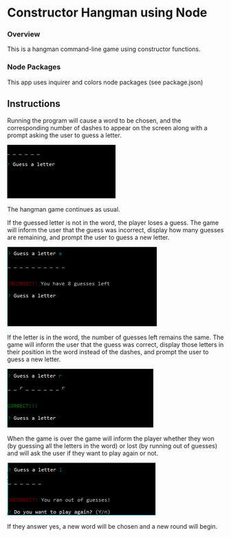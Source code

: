 # Constructor Hangman using Node

### Overview

This is a hangman command-line game using constructor functions.

### Node Packages
 This app uses inquirer and colors node packages (see package.json)


## Instructions


Running the program will cause a word to be chosen, and the corresponding number of dashes to appear on the screen along with a prompt asking the user to guess a letter.

![starting screen](images/gameStart2.PNG "Description goes here")

The hangman game continues as usual.


If the guessed letter is not in the word, the player loses a guess. The game will inform the user that the guess was incorrect, display how many guesses are remaining, and prompt the user to guess a new letter.

![incorrect guess](images/incorrectGuess3.PNG "Description goes here")


If the letter is in the word, the number of guesses left remains the same. The game will inform the user that the guess was correct, display those letters in their position in the word instead of the dashes, and prompt the user to guess a new letter. 

![correct guess](images/correctGuess2.PNG "Description goes here")

When the game is over the game will inform the player whether they won (by guessing all the letters in the word) or lost (by running out of guesses) and will ask the user if they want to play again or not. 

![game over](images/gameOver.PNG "Description goes here")

If they answer yes, a new word will be chosen and a new round will begin.





